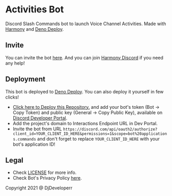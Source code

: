 # Activities Bot

Discord Slash Commands bot to launch Voice Channel Activities. Made with [Harmony](https://github.com/harmonyland/harmony) and [Deno Deploy](https://deno.com/deploy).

## Invite

You can invite the bot [here](https://discord.com/api/oauth2/authorize?client_id=819835984388030464&permissions=1&scope=bot%20applications.commands). And you can join [Harmony Discord](https://discord.gg/WVN2JF2FRv) if you need any help!

## Deployment

This bot is deployed to [Deno Deploy](https://deno.com/deploy). You can also deploy it yourself in few clicks!

- [Click here to Deploy this Repository.](https://dash.deno.com/new?url=https://raw.githubusercontent.com/DjDeveloperr/ActivitiesBot/main/mod.ts&env=TOKEN,PUBLIC_KEY) and add your bot's token (Bot -> Copy Token) and public key (General -> Copy Public Key), available on [Discord Developer Portal](https://discord.dev).
- Add the project's domain to Interactions Endpoint URL in Dev Portal.
- Invite the bot from URL `https://discord.com/api/oauth2/authorize?client_id=YOUR_CLIENT_ID_HERE&permissions=1&scope=bot%20applications.commands` and don't forget to replace `YOUR_CLIENT_ID_HERE` with your bot's application ID!

## Legal

- Check [LICENSE](LICENSE) for more info.
- Check Bot's Privacy Policy [here](Policy.md).


Copyright 2021 @ DjDeveloperr
